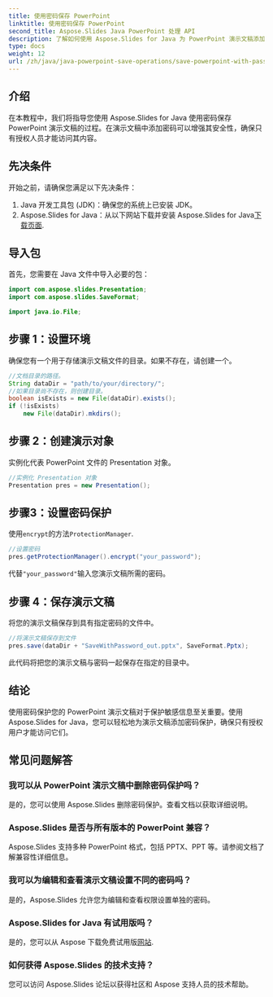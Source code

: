 ```yaml
---
title: 使用密码保存 PowerPoint
linktitle: 使用密码保存 PowerPoint
second_title: Aspose.Slides Java PowerPoint 处理 API
description: 了解如何使用 Aspose.Slides for Java 为 PowerPoint 演示文稿添加密码保护。轻松保护您的幻灯片。
type: docs
weight: 12
url: /zh/java/java-powerpoint-save-operations/save-powerpoint-with-password/
---
```

## 介绍
在本教程中，我们将指导您使用 Aspose.Slides for Java 使用密码保存 PowerPoint 演示文稿的过程。在演示文稿中添加密码可以增强其安全性，确保只有授权人员才能访问其内容。
## 先决条件
开始之前，请确保您满足以下先决条件：
1. Java 开发工具包 (JDK)：确保您的系统上已安装 JDK。
2.  Aspose.Slides for Java：从以下网站下载并安装 Aspose.Slides for Java[下载页面](https://releases.aspose.com/slides/java/).

## 导入包
首先，您需要在 Java 文件中导入必要的包：
```java
import com.aspose.slides.Presentation;
import com.aspose.slides.SaveFormat;

import java.io.File;
```
## 步骤 1：设置环境
确保您有一个用于存储演示文稿文件的目录。如果不存在，请创建一个。
```java
//文档目录的路径。
String dataDir = "path/to/your/directory/";
//如果目录尚不存在，则创建目录。
boolean isExists = new File(dataDir).exists();
if (!isExists)
    new File(dataDir).mkdirs();
```
## 步骤 2：创建演示对象
实例化代表 PowerPoint 文件的 Presentation 对象。
```java
//实例化 Presentation 对象
Presentation pres = new Presentation();
```
## 步骤3：设置密码保护
使用`encrypt`的方法`ProtectionManager`.
```java
//设置密码
pres.getProtectionManager().encrypt("your_password");
```
代替`"your_password"`输入您演示文稿所需的密码。
## 步骤 4：保存演示文稿
将您的演示文稿保存到具有指定密码的文件中。
```java
//将演示文稿保存到文件
pres.save(dataDir + "SaveWithPassword_out.pptx", SaveFormat.Pptx);
```
此代码将把您的演示文稿与密码一起保存在指定的目录中。

## 结论
使用密码保护您的 PowerPoint 演示文稿对于保护敏感信息至关重要。使用 Aspose.Slides for Java，您可以轻松地为演示文稿添加密码保护，确保只有授权用户才能访问它们。

## 常见问题解答
### 我可以从 PowerPoint 演示文稿中删除密码保护吗？
是的，您可以使用 Aspose.Slides 删除密码保护。查看文档以获取详细说明。
### Aspose.Slides 是否与所有版本的 PowerPoint 兼容？
Aspose.Slides 支持多种 PowerPoint 格式，包括 PPTX、PPT 等。请参阅文档了解兼容性详细信息。
### 我可以为编辑和查看演示文稿设置不同的密码吗？
是的，Aspose.Slides 允许您为编辑和查看权限设置单独的密码。
### Aspose.Slides for Java 有试用版吗？
是的，您可以从 Aspose 下载免费试用版[网站](https://releases.aspose.com/).
### 如何获得 Aspose.Slides 的技术支持？
您可以访问 Aspose.Slides 论坛以获得社区和 Aspose 支持人员的技术帮助。